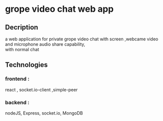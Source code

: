 # grope video chat web app

## Decription
a web application for private grope video chat with screen ,webcame video and microphone audio share capability,   
with normal chat 
## Technologies

### frontend :
react , socket.io-client ,simple-peer
### backend :
nodeJS, Express, socket.io, MongoDB 





